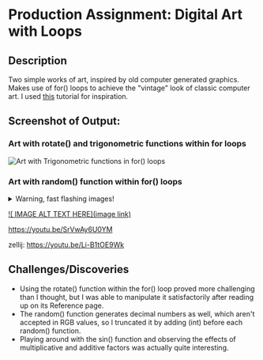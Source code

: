 # Production Assignment: Digital Art with Loops

## Description
Two simple works of art, inspired by old computer generated graphics. Makes use of for() loops to achieve the "vintage" look of classic computer art. I used [this](https://www.youtube.com/watch?v=LaarVR1AOvs) tutorial for inspiration.

## Screenshot of Output:

### Art with rotate() and trigonometric functions within for loops
![Art with Trigonometric functions in for() loops](https://github.com/mike-leo-k/intro-to-im/blob/master/june%202/digital_art_1.png)

### Art with random() function within for() loops

<details>
  <summary>Warning, fast flashing images!</summary>
  
![Art with random() functions in for() loops](https://github.com/mlk525/intro-to-im/blob/master/june%202/digital_art_2.gif)
</details>

[![ IMAGE ALT TEXT HERE](image link)](videolink)

https://youtu.be/SrVwAy6U0YM

zellij: https://youtu.be/Li-B1tOE9Wk
## Challenges/Discoveries
* Using the rotate() function within the for() loop proved more challenging than I thought, but I was able to manipulate it satisfactorily after reading up on its Reference page.
* The random() function generates decimal numbers as well, which aren't accepted in RGB values, so I truncated it by adding (int) before each random() function.
* Playing around with the sin() function and observing the effects of multiplicative and additive factors was actually quite interesting.
